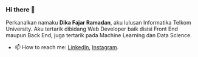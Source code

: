### Hi there 👋

Perkanalkan namaku **Dika Fajar Ramadan**, aku lulusan Informatika Telkom University. Aku tertarik dibidang Web Developer baik disisi Front End maupun Back End, juga tertarik pada Machine Learning dan Data Science. 
- 📫 How to reach me: [LinkedIn](www.linkedin.com/in/dika-fajar-ramadan), [Instagram](https://www.instagram.com/dikafajar_/).


<!--
**dikafajar07/dikafajar07** is a ✨ _special_ ✨ repository because its `README.md` (this file) appears on your GitHub profile.

Here are some ideas to get you started:

- 🔭 I’m currently working on ...
- 🌱 I’m currently learning ...
- 👯 I’m looking to collaborate on ...
- 🤔 I’m looking for help with ...
- 💬 Ask me about ...
- 📫 How to reach me: ...
- 😄 Pronouns: ...
- ⚡ Fun fact: ...
-->
